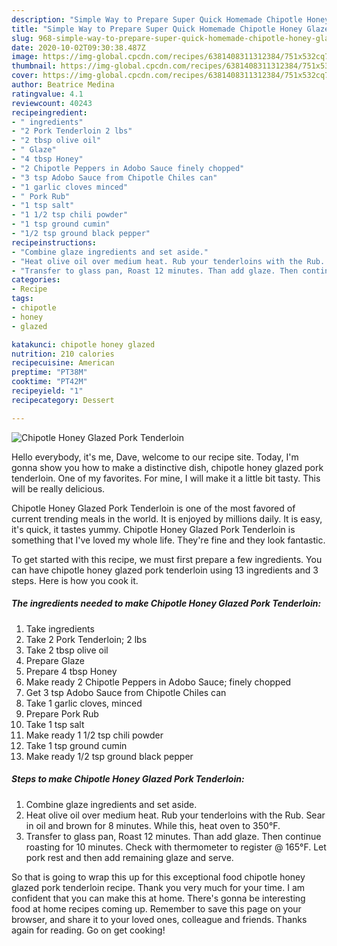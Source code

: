 ```yaml
---
description: "Simple Way to Prepare Super Quick Homemade Chipotle Honey Glazed Pork Tenderloin"
title: "Simple Way to Prepare Super Quick Homemade Chipotle Honey Glazed Pork Tenderloin"
slug: 968-simple-way-to-prepare-super-quick-homemade-chipotle-honey-glazed-pork-tenderloin
date: 2020-10-02T09:30:38.487Z
image: https://img-global.cpcdn.com/recipes/6381408311312384/751x532cq70/chipotle-honey-glazed-pork-tenderloin-recipe-main-photo.jpg
thumbnail: https://img-global.cpcdn.com/recipes/6381408311312384/751x532cq70/chipotle-honey-glazed-pork-tenderloin-recipe-main-photo.jpg
cover: https://img-global.cpcdn.com/recipes/6381408311312384/751x532cq70/chipotle-honey-glazed-pork-tenderloin-recipe-main-photo.jpg
author: Beatrice Medina
ratingvalue: 4.1
reviewcount: 40243
recipeingredient:
- " ingredients"
- "2 Pork Tenderloin 2 lbs"
- "2 tbsp olive oil"
- " Glaze"
- "4 tbsp Honey"
- "2 Chipotle Peppers in Adobo Sauce finely chopped"
- "3 tsp Adobo Sauce from Chipotle Chiles can"
- "1 garlic cloves minced"
- " Pork Rub"
- "1 tsp salt"
- "1 1/2 tsp chili powder"
- "1 tsp ground cumin"
- "1/2 tsp ground black pepper"
recipeinstructions:
- "Combine glaze ingredients and set aside."
- "Heat olive oil over medium heat. Rub your tenderloins with the Rub. Sear in oil and brown for 8 minutes. While this, heat oven to 350°F."
- "Transfer to glass pan, Roast 12 minutes. Than add glaze. Then continue roasting for 10 minutes. Check with thermometer to register @ 165°F. Let pork rest and then add remaining glaze and serve."
categories:
- Recipe
tags:
- chipotle
- honey
- glazed

katakunci: chipotle honey glazed 
nutrition: 210 calories
recipecuisine: American
preptime: "PT38M"
cooktime: "PT42M"
recipeyield: "1"
recipecategory: Dessert

---
```



![Chipotle Honey Glazed Pork Tenderloin](https://img-global.cpcdn.com/recipes/6381408311312384/751x532cq70/chipotle-honey-glazed-pork-tenderloin-recipe-main-photo.jpg)

Hello everybody, it's me, Dave, welcome to our recipe site. Today, I'm gonna show you how to make a distinctive dish, chipotle honey glazed pork tenderloin. One of my favorites. For mine, I will make it a little bit tasty. This will be really delicious.



Chipotle Honey Glazed Pork Tenderloin is one of the most favored of current trending meals in the world. It is enjoyed by millions daily. It is easy, it's quick, it tastes yummy. Chipotle Honey Glazed Pork Tenderloin is something that I've loved my whole life. They're fine and they look fantastic.


To get started with this recipe, we must first prepare a few ingredients. You can have chipotle honey glazed pork tenderloin using 13 ingredients and 3 steps. Here is how you cook it.

<!--inarticleads1-->

##### The ingredients needed to make Chipotle Honey Glazed Pork Tenderloin:

1. Take  ingredients
1. Take 2 Pork Tenderloin; 2 lbs
1. Take 2 tbsp olive oil
1. Prepare  Glaze
1. Prepare 4 tbsp Honey
1. Make ready 2 Chipotle Peppers in Adobo Sauce; finely chopped
1. Get 3 tsp Adobo Sauce from Chipotle Chiles can
1. Take 1 garlic cloves, minced
1. Prepare  Pork Rub
1. Take 1 tsp salt
1. Make ready 1 1/2 tsp chili powder
1. Take 1 tsp ground cumin
1. Make ready 1/2 tsp ground black pepper




<!--inarticleads2-->

##### Steps to make Chipotle Honey Glazed Pork Tenderloin:

1. Combine glaze ingredients and set aside.
1. Heat olive oil over medium heat. Rub your tenderloins with the Rub. Sear in oil and brown for 8 minutes. While this, heat oven to 350°F.
1. Transfer to glass pan, Roast 12 minutes. Than add glaze. Then continue roasting for 10 minutes. Check with thermometer to register @ 165°F. Let pork rest and then add remaining glaze and serve.




So that is going to wrap this up for this exceptional food chipotle honey glazed pork tenderloin recipe. Thank you very much for your time. I am confident that you can make this at home. There's gonna be interesting food at home recipes coming up. Remember to save this page on your browser, and share it to your loved ones, colleague and friends. Thanks again for reading. Go on get cooking!
